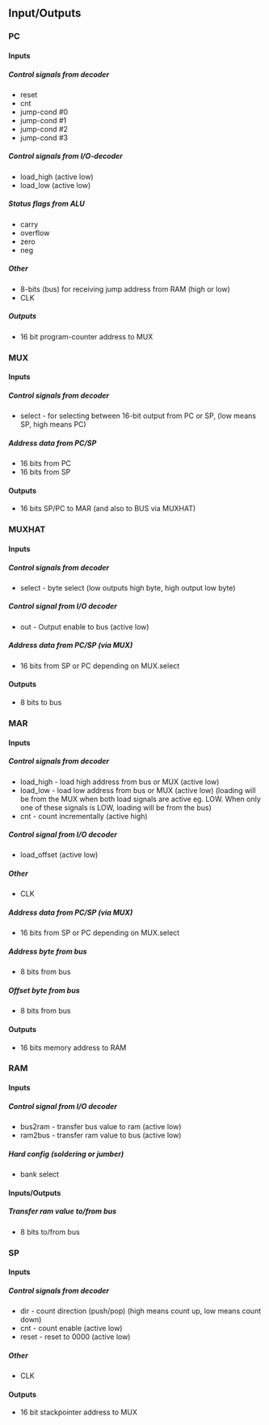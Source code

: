 ## Input/Outputs

### PC
#### Inputs
##### Control signals from decoder
* reset
* cnt
* jump-cond #0
* jump-cond #1
* jump-cond #2
* jump-cond #3
##### Control signals from I/O-decoder
* load_high (active low)
* load_low (active low)
##### Status flags from ALU
* carry
* overflow
* zero
* neg
##### Other
* 8-bits (bus) for receiving jump address from RAM (high or low)
* CLK
##### Outputs
* 16 bit program-counter address to MUX


### MUX
#### Inputs
##### Control signals from decoder
* select - for selecting between 16-bit output from PC or SP, (low means SP, high means PC)
##### Address data from PC/SP
* 16 bits from PC
* 16 bits from SP
#### Outputs
* 16 bits SP/PC to MAR (and also to BUS via MUXHAT)


### MUXHAT
#### Inputs
##### Control signals from decoder
* select - byte select (low outputs high byte, high output low byte)
##### Control signal from I/O decoder
* out - Output enable to bus (active low)
##### Address data from PC/SP (via MUX)
* 16 bits from SP or PC depending on MUX.select
#### Outputs
* 8 bits to bus


### MAR
#### Inputs
##### Control signals from decoder
* load_high - load high address from bus or MUX (active low)
* load_low - load low address from bus or MUX (active low)
(loading will be from the MUX when both load signals are active eg. LOW. 
When only one of these signals is LOW, loading will be from the bus)
* cnt - count incrementally (active high)
##### Control signal from I/O decoder
* load_offset (active low)
##### Other
* CLK
##### Address data from PC/SP (via MUX)
* 16 bits from SP or PC depending on MUX.select
##### Address byte from bus
* 8 bits from bus
##### Offset byte from bus
* 8 bits from bus
#### Outputs
* 16 bits memory address to RAM


### RAM
#### Inputs
##### Control signal from I/O decoder
* bus2ram - transfer bus value to ram (active low)
* ram2bus - transfer ram value to bus (active low)
##### Hard config (soldering or jumber)
* bank select
#### Inputs/Outputs
##### Transfer ram value to/from bus
* 8 bits to/from bus


### SP
#### Inputs
##### Control signals from decoder
* dir - count direction (push/pop) (high means count up, low means count down)
* cnt - count enable (active low)
* reset - reset to 0000 (active low)
##### Other
* CLK
#### Outputs
* 16 bit stackpointer address to MUX

